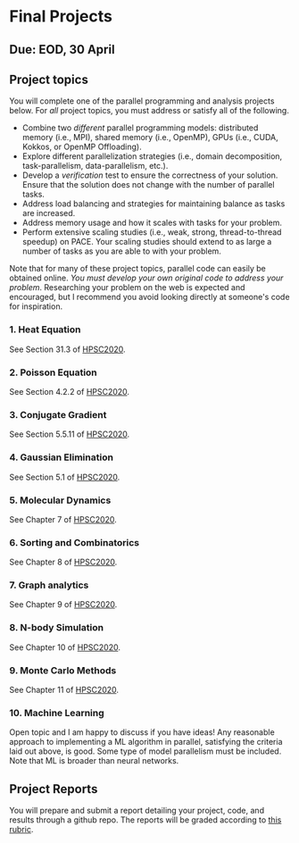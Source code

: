 # Final Projects

## Due: EOD, 30 April

## Project topics

You will complete one of the parallel programming and analysis projects below. For _all_ project topics, you must address or satisfy all of the following.

- Combine two _different_ parallel programming models: distributed memory (i.e., MPI), shared memory (i.e., OpenMP), GPUs (i.e., CUDA, Kokkos, or OpenMP Offloading).
- Explore different parallelization strategies (i.e., domain decomposition, task-parallelism, data-parallelism, etc.).
- Develop a _verification_ test to ensure the correctness of your solution. Ensure that the solution does not change with the number of parallel tasks.
- Address load balancing and strategies for maintaining balance as tasks are increased.
- Address memory usage and how it scales with tasks for your problem.
- Perform extensive scaling studies (i.e., weak, strong, thread-to-thread speedup) on PACE. Your scaling studies should extend to as large a number of tasks as you are able to with your problem.

Note that for many of these project topics, parallel code can easily be obtained online. _You must develop your own original code to address your problem_. Researching your problem on the web is expected and encouraged, but I recommend you avoid looking directly at someone's code for inspiration.

### 1. Heat Equation

See Section 31.3 of [HPSC2020](../refs/EijkhoutIntroToHPC2020.pdf).

### 2. Poisson Equation

See Section 4.2.2 of [HPSC2020](../refs/EijkhoutIntroToHPC2020.pdf).

### 3. Conjugate Gradient

See Section 5.5.11 of [HPSC2020](../refs/EijkhoutIntroToHPC2020.pdf).

### 4. Gaussian Elimination

See Section 5.1 of [HPSC2020](../refs/EijkhoutIntroToHPC2020.pdf).

### 5. Molecular Dynamics

See Chapter 7 of [HPSC2020](../refs/EijkhoutIntroToHPC2020.pdf).

### 6. Sorting and Combinatorics

See Chapter 8 of [HPSC2020](../refs/EijkhoutIntroToHPC2020.pdf).

### 7. Graph analytics

See Chapter 9 of [HPSC2020](../refs/EijkhoutIntroToHPC2020.pdf).

### 8. N-body Simulation

See Chapter 10 of [HPSC2020](../refs/EijkhoutIntroToHPC2020.pdf).

### 9. Monte Carlo Methods

See Chapter 11 of [HPSC2020](../refs/EijkhoutIntroToHPC2020.pdf).

### 10. Machine Learning

Open topic and I am happy to discuss if you have ideas! Any reasonable approach to implementing a ML algorithm in parallel, satisfying the criteria laid out above, is good. Some type of model parallelism must be included. Note that ML is broader than neural networks. 

## Project Reports

You will prepare and submit a report detailing your project, code, and results through a github repo. The reports will be graded according to [this rubric](../refs/rubric_project_final.pdf).